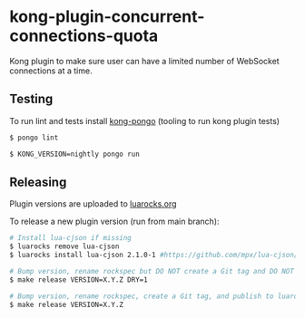 # kong-plugin-concurrent-connections-quota

Kong plugin to make sure user can have a limited number of WebSocket connections at a time.

## Testing

To run lint and tests install
[kong-pongo](https://github.com/Kong/kong-pongo#installation)
(tooling to run kong plugin tests)

```sh
$ pongo lint
```

```sh
$ KONG_VERSION=nightly pongo run
```

## Releasing
Plugin versions are uploaded to
[luarocks.org](https://luarocks.org/modules/figment/kong-plugin-concurrent-connections-quota)

To release a new plugin version (run from main branch):
```sh
# Install lua-cjson if missing
$ luarocks remove lua-cjson
$ luarocks install lua-cjson 2.1.0-1 #https://github.com/mpx/lua-cjson/issues/56#issuecomment-394764240

# Bump version, rename rockspec but DO NOT create a Git tag and DO NOT publish to github and luarocks.org
$ make release VERSION=X.Y.Z DRY=1

# Bump version, rename rockspec, create a Git tag, and publish to luarocks.org
$ make release VERSION=X.Y.Z
```
